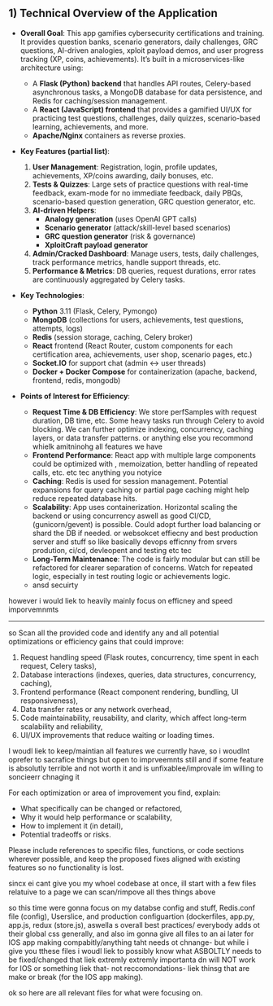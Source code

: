 
## 1) Technical Overview of the Application

- **Overall Goal**: This app gamifies cybersecurity certifications and training. It provides question banks, scenario generators, daily challenges, GRC questions, AI-driven analogies, xploit payload demos, and user progress tracking (XP, coins, achievements). It’s built in a microservices-like architecture using:
  - A **Flask (Python) backend** that handles API routes, Celery-based asynchronous tasks, a MongoDB database for data persistence, and Redis for caching/session management.  
  - A **React (JavaScript) frontend** that provides a gamified UI/UX for practicing test questions, challenges, daily quizzes, scenario-based learning, achievements, and more.  
  - **Apache/Nginx** containers as reverse proxies.

- **Key Features (partial list)**:
  1. **User Management**: Registration, login, profile updates, achievements, XP/coins awarding, daily bonuses, etc.
  2. **Tests & Quizzes**: Large sets of practice questions with real-time feedback, exam-mode for no immediate feedback, daily PBQs, scenario-based question generation, GRC question generator, etc.
  3. **AI-driven Helpers**: 
     - **Analogy generation** (uses OpenAI GPT calls)  
     - **Scenario generator** (attack/skill-level based scenarios)  
     - **GRC question generator** (risk & governance)  
     - **XploitCraft payload generator**  
  4. **Admin/Cracked Dashboard**: Manage users, tests, daily challenges, track performance metrics, handle support threads, etc.
  5. **Performance & Metrics**: DB queries, request durations, error rates are continuously aggregated by Celery tasks.

- **Key Technologies**:
  - **Python** 3.11 (Flask, Celery, Pymongo)  
  - **MongoDB** (collections for users, achievements, test questions, attempts, logs)  
  - **Redis** (session storage, caching, Celery broker)  
  - **React** frontend (React Router, custom components for each certification area, achievements, user shop, scenario pages, etc.)  
  - **Socket.IO** for support chat (admin <-> user threads)  
  - **Docker + Docker Compose** for containerization (apache, backend, frontend, redis, mongodb)  

- **Points of Interest for Efficiency**:
  - **Request Time & DB Efficiency**: We store perfSamples with request duration, DB time, etc. Some heavy tasks run through Celery to avoid blocking. We can further optimize indexing, concurrency, caching layers, or data transfer patterns. or anything else you recommond whielk amitninohg all features we have
  - **Frontend Performance**: React app with multiple large components could be optimized with , memoization, better handling of repeated calls, etc. etc tec anything you notyice
  - **Caching**: Redis is used for session management. Potential expansions for query caching or partial page caching might help reduce repeated database hits.
  - **Scalability**: App uses containerization. Horizontal scaling the backend or using concurrency  aswell as good CI/CD, (gunicorn/gevent) is possible. Could adopt further load balancing or shard the DB if needed. or websokcet effiecny and best production server and stuff so like basically devops efficnny from srvers prodution, ci/cd, devleopent and testing etc tec
  - **Long-Term Maintenance**: The code is fairly modular but can still be refactored for clearer separation of concerns. Watch for repeated logic, especially in test routing logic or achievements logic.
  - ansd secuirty

however i would liek to heavily mainly focus on efficney and speed imporvemnmts

---



so Scan all the provided code and identify any and all potential optimizations or efficiency gains that could improve:
1) Request handling speed (Flask routes, concurrency, time spent in each request, Celery tasks),
2) Database interactions (indexes, queries, data structures, concurrency, caching),
3) Frontend performance (React component rendering, bundling, UI responsiveness),
4) Data transfer rates or any network overhead,
5) Code maintainability, reusability, and clarity, which affect long-term scalability and reliability,
6) UI/UX improvements that reduce waiting or loading times.

I woudl liek to keep/maintian all features we currently have, so i woudlnt oprefer to sacrafice things but open to imprveemnts still and if some feature is absolutly terrible and not worth it and is unfixablee/improvale im willing to soncieerr chnaging it

For each optimization or area of improvement you find, explain:
- What specifically can be changed or refactored,
- Why it would help performance or scalability,
- How to implement it (in detail),
- Potential tradeoffs or risks.

Please include references to specific files, functions, or code sections wherever possible, and keep the proposed fixes aligned with existing features so no functionality is lost.

sincx ei cant give you my whoel codebase at once, ill start with a few files relatuive to a page we can scan/rimpove all thes things above


so this time were gonna focus on my databse config and stuff, Redis.conf file (config), Userslice, and production configuartion (dockerfiles, app.py, app.js, redux (store.js), aswella s overall best practices/ everybody adds ot their global css generally, and also im gonna give all files to an ai later for IOS app making compabitly/anything taht needs ot chnange- but while i give you tthese files i woudl liek to possibly know what ASBOLTLY needs to be fixed/changed that liek extremly extremly importanta dn will NOT work for IOS or something liek that- not reccomondations- liek thinsg that are make or break (for the IOS app making).



ok so here are all relevant files for what were focusing on.


